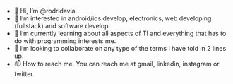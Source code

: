 - 👋 Hi, I’m @rodridavia
- 👀 I’m interested in android/ios develop, electronics, web developing (fullstack) and software develop.
- 🌱 I’m currently learning about all aspects of TI and everything that has to do with programming interests me. 
- 💞️ I’m looking to collaborate on any type of the terms I have told in 2 lines up.
- 📫 How to reach me. You can reach me at gmail, linkedin, instagram or twitter.
